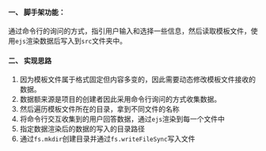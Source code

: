 #### 一、 脚手架功能：
通过命令行的询问的方式，指引用户输入和选择一些信息，然后读取模板文件，使用`ejs`渲染数据后写入到`src`文件夹中。
#### 二、 实现思路
1. 因为模板文件属于格式固定但内容多变的，因此需要动态修改模板文件接收的数据。
2. 数据额来源是项目的创建者因此采用命令行询问的方式收集数据。
3. 然后遍历模板文件所在的目录，拿到不同文件的名称
4. 将命令行交互收集到的用户回答数据，通过`ejs`渲染到每一个文件中
5. 指定数据渲染后的数据的写入的目录路径
6. 通过`fs.mkdir`创建目录并通过`fs.writeFileSync`写入文件